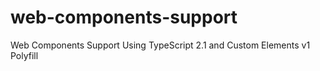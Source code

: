 # web-components-support
Web Components Support Using TypeScript 2.1 and Custom Elements v1 Polyfill
